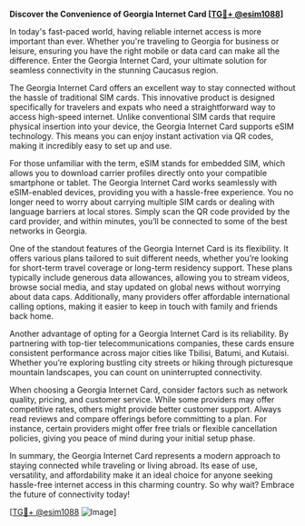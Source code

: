 **Discover the Convenience of Georgia Internet Card [[TG💪+ @esim1088](https://t.me/s/esim1088)]**

In today's fast-paced world, having reliable internet access is more important than ever. Whether you're traveling to Georgia for business or leisure, ensuring you have the right mobile or data card can make all the difference. Enter the Georgia Internet Card, your ultimate solution for seamless connectivity in the stunning Caucasus region.

The Georgia Internet Card offers an excellent way to stay connected without the hassle of traditional SIM cards. This innovative product is designed specifically for travelers and expats who need a straightforward way to access high-speed internet. Unlike conventional SIM cards that require physical insertion into your device, the Georgia Internet Card supports eSIM technology. This means you can enjoy instant activation via QR codes, making it incredibly easy to set up and use.

For those unfamiliar with the term, eSIM stands for embedded SIM, which allows you to download carrier profiles directly onto your compatible smartphone or tablet. The Georgia Internet Card works seamlessly with eSIM-enabled devices, providing you with a hassle-free experience. You no longer need to worry about carrying multiple SIM cards or dealing with language barriers at local stores. Simply scan the QR code provided by the card provider, and within minutes, you’ll be connected to some of the best networks in Georgia.

One of the standout features of the Georgia Internet Card is its flexibility. It offers various plans tailored to suit different needs, whether you’re looking for short-term travel coverage or long-term residency support. These plans typically include generous data allowances, allowing you to stream videos, browse social media, and stay updated on global news without worrying about data caps. Additionally, many providers offer affordable international calling options, making it easier to keep in touch with family and friends back home.

Another advantage of opting for a Georgia Internet Card is its reliability. By partnering with top-tier telecommunications companies, these cards ensure consistent performance across major cities like Tbilisi, Batumi, and Kutaisi. Whether you’re exploring bustling city streets or hiking through picturesque mountain landscapes, you can count on uninterrupted connectivity.

When choosing a Georgia Internet Card, consider factors such as network quality, pricing, and customer service. While some providers may offer competitive rates, others might provide better customer support. Always read reviews and compare offerings before committing to a plan. For instance, certain providers might offer free trials or flexible cancellation policies, giving you peace of mind during your initial setup phase.

In summary, the Georgia Internet Card represents a modern approach to staying connected while traveling or living abroad. Its ease of use, versatility, and affordability make it an ideal choice for anyone seeking hassle-free internet access in this charming country. So why wait? Embrace the future of connectivity today!

[[TG💪+ @esim1088](https://t.me/s/esim1088) ![Image](https://i.postimg.cc/Y0z9fWf4/image.png)]